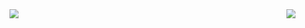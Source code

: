 <img align="left" src="https://github-readme-stats.vercel.app/api?username=theromin&show_icons=true&theme=transparent" />
<img align="right" src="https://github-readme-stats.vercel.app/api/top-langs/?username=theromin&show_icons=true&theme=transparent" />

